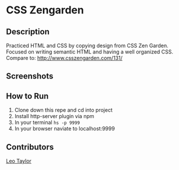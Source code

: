 # CSS Zengarden 
## Description 
Practiced HTML and CSS by copying design from CSS Zen Garden. Focused on writing semantic HTML and having a well organized CSS. Compare to: http://www.csszengarden.com/131/

## Screenshots

## How to Run
1. Clone down this repe and cd into project
1. Install http-server plugin via npm
1. In your terminal ```hs -p 9999```
1. In your browser naviate to localhost:9999

## Contributors 
[Leo Taylor](https://github.com/leotaylor)